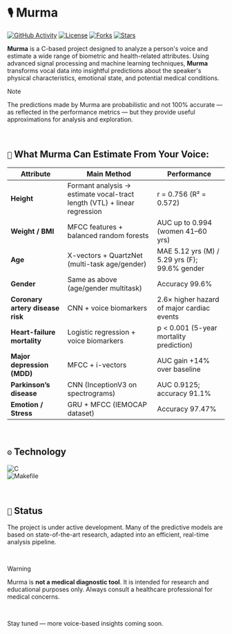 # `🎙️` Murma

[![GitHub Activity](https://img.shields.io/github/commit-activity/m/7klu/murma.svg?style=for-the-badge)](https://github.com/7klu/murma/commits)
[![License](https://img.shields.io/badge/license-GPL-blue.svg?style=for-the-badge)](https://github.com/7klu/murma/blob/main/LICENSE)
[![Forks](https://img.shields.io/github/forks/7klu/murma?style=for-the-badge)](https://github.com/7klu/murma/fork)
[![Stars](https://img.shields.io/github/stars/7klu/murma?style=for-the-badge)](https://github.com/7klu/murma/stargazers)


**Murma** is a C-based project designed to analyze a person's voice and estimate a wide range of biometric and health-related attributes. Using advanced signal processing and machine learning techniques, **Murma** transforms vocal data into insightful predictions about the speaker's physical characteristics, emotional state, and potential medical conditions.

> [!NOTE]
> The predictions made by Murma are probabilistic and not 100% accurate — as reflected in the performance metrics — but they provide useful approximations for analysis and exploration.

<br/>

## `🧠` What Murma Can Estimate From Your Voice:

| Attribute                        | Main Method                                                  | Performance                                    |
| -------------------------------- | ------------------------------------------------------------ | ---------------------------------------------- |
| **Height**                       | Formant analysis → estimate vocal-tract length (VTL) + linear regression | r = 0.756 (R² = 0.572)             |
| **Weight / BMI**                 | MFCC features + balanced random forests                      | AUC up to 0.994 (women 41–60 yrs)              |
| **Age**                          | X-vectors + QuartzNet (multi-task age/gender)                | MAE 5.12 yrs (M) / 5.29 yrs (F); 99.6% gender  |
| **Gender**                       | Same as above (age/gender multitask)                         | Accuracy 99.6%                                 |
| **Coronary artery disease risk** | CNN + voice biomarkers                                       | 2.6× higher hazard of major cardiac events     |
| **Heart-failure mortality**      | Logistic regression + voice biomarkers                       | p < 0.001 (5-year mortality prediction)        |
| **Major depression (MDD)**       | MFCC + i-vectors                                             | AUC gain +14% over baseline                    |
| **Parkinson’s disease**          | CNN (InceptionV3 on spectrograms)                            | AUC 0.9125; accuracy 91.1%                     |
| **Emotion / Stress**             | GRU + MFCC (IEMOCAP dataset)                                 | Accuracy 97.47%                                |

<br/>

## `⚙️` Technology

![C](https://img.shields.io/badge/C-A8B9CC?style=flat&logo=c&logoColor=white)  
![Makefile](https://img.shields.io/badge/Makefile-000000?style=flat&logo=gnu&logoColor=white)


<br/>

## `🚧` Status

The project is under active development. Many of the predictive models are based on state-of-the-art research, adapted into an efficient, real-time analysis pipeline.

<br/>

> [!WARNING]
> Murma is **not a medical diagnostic tool**. It is intended for research and educational purposes only. Always consult a healthcare professional for medical concerns.

<br/>


Stay tuned — more voice-based insights coming soon.
